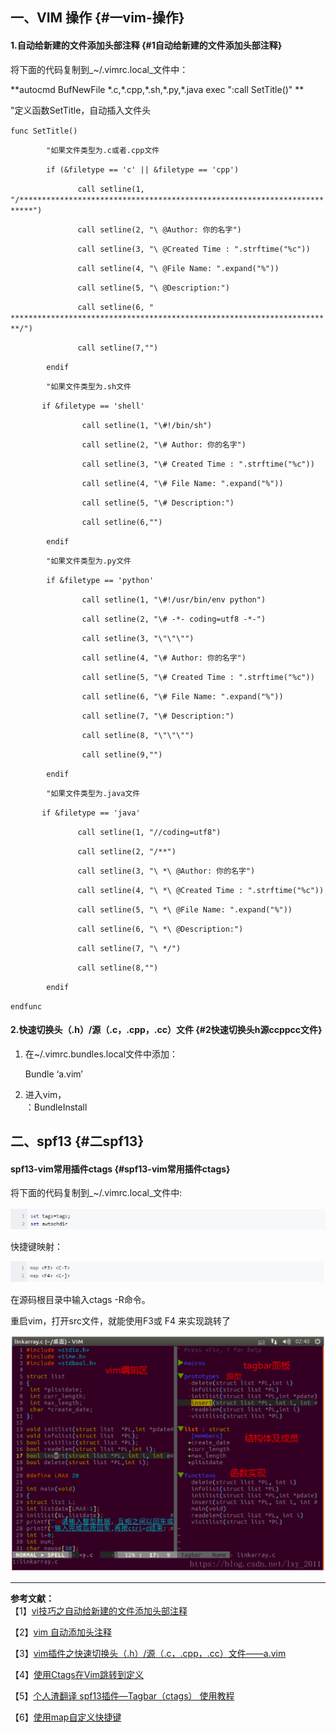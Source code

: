 ## 一、VIM 操作 {#一vim-操作}

#### 1.自动给新建的文件添加头部注释 {#1自动给新建的文件添加头部注释}

将下面的代码复制到_~/.vimrc.local_文件中：

**autocmd BufNewFile \*.c,\*.cpp,\*.sh,\*.py,\*.java exec ":call SetTitle\(\)"                                                                                       **

"定义函数SetTitle，自动插入文件头

`func SetTitle()`

`        "如果文件类型为.c或者.cpp文件`

`        if (&filetype == 'c' || &filetype == 'cpp')`

`                call setline(1, "/*************************************************************************")  `

`                call setline(2, "\ @Author: 你的名字")  `

`                call setline(3, "\ @Created Time : ".strftime("%c"))  `

`                call setline(4, "\ @File Name: ".expand("%"))  `

`                call setline(5, "\ @Description:")  `

`                call setline(6, " ************************************************************************/")  `

`                call setline(7,"")  `

`        endif`

`        "如果文件类型为.sh文件`

`        if &filetype == 'shell'  `

`                call setline(1, "\#!/bin/sh")`

`                call setline(2, "\# Author: 你的名字")`

`                call setline(3, "\# Created Time : ".strftime("%c"))`

`                call setline(4, "\# File Name: ".expand("%"))`

`                call setline(5, "\# Description:")`

`                call setline(6,"")`

`        endif`

`        "如果文件类型为.py文件`

`        if &filetype == 'python'`

`                call setline(1, "\#!/usr/bin/env python")`

`                call setline(2, "\# -*- coding=utf8 -*-")`

`                call setline(3, "\"\"\"")`

`                call setline(4, "\# Author: 你的名字")`

`                call setline(5, "\# Created Time : ".strftime("%c"))`

`                call setline(6, "\# File Name: ".expand("%"))`

`                call setline(7, "\# Description:")`

`                call setline(8, "\"\"\"")`

`                call setline(9,"")`

`        endif`

`        "如果文件类型为.java文件`

`        if &filetype == 'java'  `

`                call setline(1, "//coding=utf8")  `

`                call setline(2, "/**")  `

`                call setline(3, "\ *\ @Author: 你的名字")  `

`                call setline(4, "\ *\ @Created Time : ".strftime("%c"))  `

`                call setline(5, "\ *\ @File Name: ".expand("%"))  `

`                call setline(6, "\ *\ @Description:")  `

`                call setline(7, "\ */")  `

`                call setline(8,"")  `

`        endif`

`endfunc`

#### 2.快速切换头（.h）/源（.c，.cpp，.cc）文件 {#2快速切换头h源ccppcc文件}

1. 在~/.vimrc.bundles.local文件中添加：

   Bundle ‘a.vim’

2. 进入vim，  
    ：BundleInstall

## 二、spf13 {#二spf13}

#### spf13-vim常用插件ctags {#spf13-vim常用插件ctags}

将下面的代码复制到_~/.vimrc.local_文件中:

![](/assets/5-1.png)

快捷键映射：

![](/assets/5-2.png)

在源码根目录中输入ctags -R命令。

重启vim，打开src文件，就能使用F3或 F4 来实现跳转了

![](/assets/5-3.png)  


---

**参考文献：**  
 【1】[vi技巧之自动给新建的文件添加头部注释](https://blog.csdn.net/daoshuti/article/details/66970506)

【2】[vim 自动添加头注释](https://blog.csdn.net/qq844352155/article/details/50513072)

【3】[vim插件之快速切换头（.h）/源（.c，.cpp，.cc）文件——a.vim](https://blog.csdn.net/zhangsming/article/details/42652695)

【4】[使用Ctags在Vim跳转到定义](https://blog.csdn.net/xiana_yz/article/details/40516243)

【5】[个人渣翻译 spf13插件—Tagbar（ctags） 使用教程](https://blog.csdn.net/dark_tone/article/details/52940939)

【6】[使用map自定义快捷键](https://www.jianshu.com/p/8ae25a680ed7)



